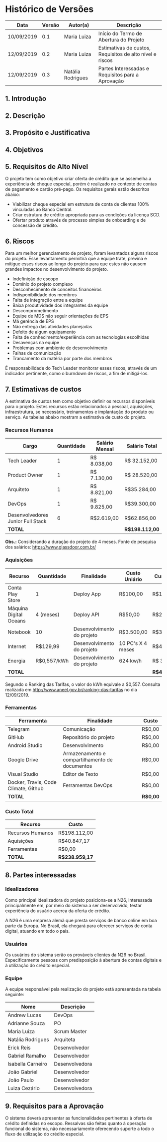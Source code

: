 # Histórico de Versões

| Data | Versão | Autor(a) | Descrição |
| - | - | - | - |
| 10/09/2019 | 0.1 | Maria Luiza | Início do Termo de Abertura do Projeto |
| 12/09/2019 | 0.2 | Maria Luiza | Estimativas de custos, Requisitos de alto nível e riscos |
| 12/09/2019 | 0.3 | Natália Rodrigues | Partes Interessadas e Requisitos para a Aprovação |

## 1. Introdução 

## 2. Descrição 

## 3. Propósito e Justificativa 

## 4. Objetivos 


## 5. Requisitos de Alto Nível 
O projeto tem como objetivo criar oferta de crédito que se assemelha a experiência de cheque especial, porém é realizado no contexto de contas de pagamento e cartão pré-pago. Os requisitos gerais estão descritos abaixo: 

* Viabilizar cheque especial em estrutura de conta de clientes 100% vinculadas ao Banco Central.
* Criar estrutura de crédito apropriada para as condições da licença SCD.
* Ofertar produto através de processo simples de onboarding e de concessão de crédito.


## 6. Riscos 

Para um melhor gerenciamento de projeto, foram levantados alguns riscos do projeto. Esse levantamento permitirá que a equipe trate, previna e mitigue esses riscos ao longo do projeto para que estes não causem grandes impactos no desenvolvimento do projeto. 

* Indefinição de escopo
* Domínio do projeto complexo
* Desconhecimento de conceitos financeiros
* Indisponibilidade dos membros
* Falta de integração entre a equipe
* Baixa produtividade dos integrantes da equipe
* Descomprometimento
* Equipe de MDS não seguir orientações de EPS
* Má gerência de EPS
* Não entrega das atividades planejadas
* Defeito de algum equipamento
* Falta de conhecimento/experiência com as tecnologias escolhidas
* Desavenças na equipe
* Problemas com ambiente de desenvolvimento
* Falhas de comunicação
* Trancamento da matéria por parte dos membros

É responsabilidade do Tech Leader monitorar esses riscos, através de um indicador pertinente, como o burndown de riscos, a fim de mitigá-los. 


## 7. Estimativas de custos  
A estimativa de custos tem como objetivo definir os recursos disponíveis para o projeto. Estes recursos estão relacionados à pessoal, aquisições, infraestrutura, se necessário,  treinamentos e implantação do produto ou serviço. As tabelas abaixo mostram a estimativa de custo do projeto. 



### Recursos Humanos

| Cargo | Quantidade | Salário Mensal | Salário Total |
| - | -  | - | - | 
| Tech Leader | 1  | R$ 8.038,00 | R$ 32.152,00 |
| Product Owner | 1  | R$ 7.130,00 | R$ 28.520,00 |
| Arquiteto | 1  | R$ 8.821,00 | R$35.284,00 | 
| DevOps | 1  | R$ 9.825,00 | R$39.300,00 |
| Desenvolvedores Junior Full Stack | 6  | R$2.619,00 | R$62.856,00 |
|**TOTAL**|||**R$198.112,00**|

**Obs.:** Considerando a duração do projeto de 4 meses. Fonte de pesquisa dos salários: https://www.glassdoor.com.br/

### Aquisições

| Recurso | Quantidade | Finalidade | Custo Uniário | Custo Total |
| - | -  | - | - | - | 
| Conta Play Store | 1  | Deploy App | R$100,00 |  R$100,00 |
| Máquina Digital Oceans | 4 (meses)  | Deploy API |  R$50,00 | R$200,00 |
| Notebook | 10  | Desenvolvimento do projeto | R$3.500,00 | R$35.000,00
| Internet | R$129,99  | Desenvolvimento do projeto | 10 PC's X 4 meses | R$4.199,60
| Energia | R$0,557/kWh  | Desenvolvimento do projeto | 624 kw/h | R$ 347,57
|**TOTAL**||||**R$40.847,17**|

Segundo o Ranking das Tarifas, o valor do kWh equivale a $0,557. Consulta realizada em http://www.aneel.gov.br/ranking-das-tarifas no dia 12/09/2019.


### Ferramentas
| Ferramenta | Finalidade | Custo |
| - | -  | - |
| Telegram | Comunicação  | R$0,00 |
| GitHub | Repositório do projeto  | R$0,00 |
| Android Studio | Desenvolvimento  | R$0,00 |
| Google Drive | Armazenamento e compartilhamento de documentos  | R$0,00 |
| Visual Studio | Editor de Texto  | R$0,00 |
|Docker, Travis, Code Climate, Github| Ferramentas DevOps| R$0,00|
|**TOTAL**||**R$0,00**|

### Custo Total
| Recurso | Custo | 
| - | -  | 
| Recursos Humanos | R$198.112,00 | 
| Aquisições | R$40.847,17 | 
| Ferramentas | R$0,00 | 
|**TOTAL**|**R$238.959,17**|

## 8. Partes interessadas 

### Idealizadores

Como principal idealizadora do projeto posiciona-se a N26, interessada principalmente em, por meio do sistema a ser desenvolvido, testar experiência do usuário acerca da oferta de crédito.

A N26 é uma empresa alemã que presta serviços de banco online em boa parte da Europa. No Brasil, ela chegará para oferecer serviços de conta digital, atuando em todo o país.

### Usuários

Os usuários do sistema serão os prováveis clientes da N26 no Brasil. Especificamente pessoas com predisposição à abertura de contas digitais e à utilização do crédito especial.

### Equipe

A equipe responsável pela realização do projeto está apresentada na tabela seguinte:

Nome | Descrição
-|-
Andrew Lucas | DevOps
Adrianne Souza | PO
Maria Luiza | Scrum Master
Natália Rodrigues | Arquiteta
Erick Reis | Desenvolvedor
Gabriel Ramalho | Desenvolvedor
Isabella Carneiro | Desenvolvedora
João Gabriel | Desenvolvedor
João Paulo | Desenvolvedor
Luiza Cezário | Desenvolvedora


## 9. Requisitos para a Aprovação 

O sistema deverá apresentar as funcionalidades pertinentes à oferta de crédito definidas no escopo. Ressalvas são feitas quanto à operação funcional do sistema, não necessariamente oferecendo suporte a todo o fluxo de utilização do crédito especial.

